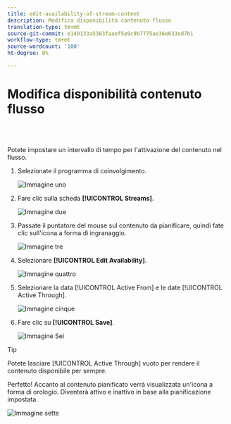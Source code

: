 ```yaml
---
title: edit-availability-of-stream-content
description: Modifica disponibilità contenuto flusso
translation-type: tm+mt
source-git-commit: e149133a5383faaef5e9c9b7775ae36e633ed7b1
workflow-type: tm+mt
source-wordcount: '100'
ht-degree: 0%

---
```



# Modifica disponibilità contenuto flusso

<br> 

Potete impostare un intervallo di tempo per l&#39;attivazione del contenuto nel flusso.

1. Selezionate il programma di coinvolgimento.

   ![Immagine uno](/help/sky/assets/engagement-programs/edit-availability-of-stream-content/edit-availability-of-stream-content-1.png)

1. Fare clic sulla scheda **[!UICONTROL Streams]**.

   ![Immagine due](/help/sky/assets/engagement-programs/edit-availability-of-stream-content/edit-availability-of-stream-content-2.png)

1. Passate il puntatore del mouse sul contenuto da pianificare, quindi fate clic sull&#39;icona a forma di ingranaggio.

   ![Immagine tre](/help/sky/assets/engagement-programs/edit-availability-of-stream-content/edit-availability-of-stream-content-3.png)

1. Selezionare **[!UICONTROL Edit Availability]**.

   ![Immagine quattro](/help/sky/assets/engagement-programs/edit-availability-of-stream-content/edit-availability-of-stream-content-4.png)

1. Selezionare la data [!UICONTROL Active From] e le date [!UICONTROL Active Through].

   ![Immagine cinque](/help/sky/assets/engagement-programs/edit-availability-of-stream-content/edit-availability-of-stream-content-5.png)

1. Fare clic su **[!UICONTROL Save]**.

   ![Immagine Sei](/help/sky/assets/engagement-programs/edit-availability-of-stream-content/edit-availability-of-stream-content-6.png)

>[!TIP]
>
>Potete lasciare [!UICONTROL Active Through] vuoto per rendere il contenuto disponibile per sempre.

Perfetto! Accanto al contenuto pianificato verrà visualizzata un&#39;icona a forma di orologio. Diventerà attivo e inattivo in base alla pianificazione impostata.

![Immagine sette](/help/sky/assets/engagement-programs/edit-availability-of-stream-content/edit-availability-of-stream-content-7.png)